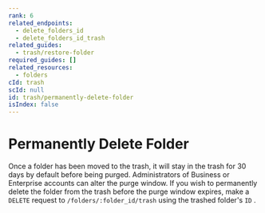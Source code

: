 ```yaml
---
rank: 6
related_endpoints:
  - delete_folders_id
  - delete_folders_id_trash
related_guides:
  - trash/restore-folder
required_guides: []
related_resources:
  - folders
cId: trash
scId: null
id: trash/permanently-delete-folder
isIndex: false
---
```


# Permanently Delete Folder

Once a folder has been moved to the trash, it will stay in the trash for 30
days by default before being purged. Administrators of Business or
Enterprise accounts can alter the purge window. If you wish to permanently
delete the folder from the trash before the purge window expires, make a
`DELETE` request to `/folders/:folder_id/trash` using the trashed folder's `ID`
.

<Samples id='delete_folders_id_trash' >

</Samples>
